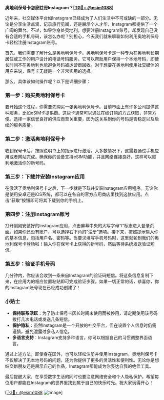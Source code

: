 **奥地利保号卡怎麽註冊Instagram？[[TG💪+ @esim1088](https://t.me/s/esim1088)]**

近年来，社交媒体平台如Instagram已经成为了人们生活中不可或缺的一部分。无论是分享生活点滴、记录旅行见闻，还是展示个人才华，Instagram都提供了一个广阔的舞台。不过，如果你身处奥地利，想要注册Instagram账号，却发现自己没有合适的手机号码，该怎么办呢？别担心，今天我们就来聊聊如何利用奥地利保号卡轻松注册Instagram账号。

首先，我们需要了解什么是奥地利保号卡。奥地利保号卡是一种专为在奥地利长期居住或工作的用户设计的电话号码服务。它可以帮助用户保持一个本地号码，即使长时间不在奥地利也能避免号码被运营商回收。对于想要在奥地利使用社交媒体的用户来说，保号卡无疑是一个非常实用的选择。

那么，具体该如何操作呢？以下是详细步骤：

### 第一步：购买奥地利保号卡

要开始这个过程，你需要先购买一张奥地利保号卡。目前市面上有许多公司提供这种服务，比如eSIM卡提供商。这些卡通常可以通过在线订购的方式获取，非常方便。选择一家信誉良好的供应商至关重要，因为这关系到你的号码是否稳定以及后续的服务质量。

### 第二步：激活奥地利保号卡

收到保号卡后，按照说明书上的指示进行激活。大多数情况下，这需要通过手机应用或者网站完成。确保你的设备支持eSIM功能，并且网络连接良好，这样可以顺利地激活你的新号码。

### 第三步：下载并安装Instagram应用

在激活了奥地利保号卡之后，下一步就是下载并安装Instagram应用程序。无论你是使用安卓还是iOS系统，都可以在各自的官方应用商店里找到这款应用。点击“获取”按钮即可将其下载到你的手机上。

### 第四步：注册Instagram账号

打开刚刚安装好的Instagram应用，点击屏幕中央的大写字母“I”标志进入登录页面。如果你还没有账户，可以选择右下角的“注册”选项。接下来，按照提示输入你的基本信息，包括用户名、密码等。当要求填写手机号码时，这里就轮到我们的奥地利保号卡登场啦！输入你在保号卡上获得的新号码，然后等待系统发送验证短信。

### 第五步：验证手机号码

几分钟内，你应该会收到一条来自Instagram的验证码短信。将这条信息复制下来，在应用内的相应位置粘贴即可完成验证步骤。如果一切正常的话，恭喜你，你的Instagram账号现在已经成功创建了！

### 小贴士

- **保持联系活跃**：为了防止保号卡因长时间未使用而被停用，请定期使用该号码拨打几次电话或发送几条短信。
- **保护隐私**：虽然Instagram是一个开放的社交平台，但在设置个人信息时仍需谨慎，避免泄露过多私人信息。
- **多语言支持**：Instagram支持多种语言，你可以根据自己的习惯调整界面语言。

通过上述方法，即使身在国外，也可以轻松注册并使用Instagram。奥地利保号卡不仅解决了无本地号码的问题，还为你提供了更多的灵活性和便利性。无论你是想结交新朋友还是展示自己的作品，Instagram都能成为你表达自我的绝佳工具。

最后提醒大家，在享受数字生活的同时也要注意网络安全和个人隐私保护。希望每位用户都能在Instagram的世界里找到属于自己的快乐时光。祝大家玩得开心！

[[TG💪+ @esim1088](https://t.me/s/esim1088) ![Image](https://i.postimg.cc/4NQfJmqS/Snipaste-2025-05-13-00-14-12.png)]